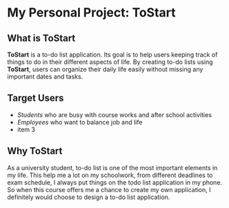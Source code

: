# My Personal Project: ToStart

## What is ToStart

**ToStart** is a to-do list application. 
Its goal is to help users keeping track of things to do in their different aspects of life.
By creating to-do lists using **ToStart**, users can organize their daily life easily without missing any important dates and tasks.

## Target Users

- _Students_ who are busy with course works and after school activities
- _Employees_ who want to balance job and life
- item 3

## Why ToStart

As a university student,  to-do list is one of the most important elements in my life. This help me a lot on my schoolwork, from different deadlines to exam schedule, I always put things on the todo list application in my phone.
So when this course offers me a chance to create my own application, I definitely would choose to design a to-do list application.

